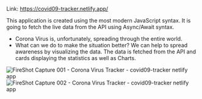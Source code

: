 Link: https://covid09-tracker.netlify.app/

This application is created using the most modern JavaScript syntax. It is going to fetch the live data from the API using Async/Await syntax.
- Corona Virus is, unfortunately, spreading through the entire world. 
- What can we do to make the situation better? We can help to spread awareness by visualizing the data. The data is fetched from the API and cards displaying the statistics as well as Charts. 

![FireShot Capture 001 - Corona Virus Tracker - covid09-tracker netlify app](https://user-images.githubusercontent.com/87966154/132123958-f3deb66d-725d-426b-8520-a9ad74f32bf3.png)
![FireShot Capture 002 - Corona Virus Tracker - covid09-tracker netlify app](https://user-images.githubusercontent.com/87966154/132123994-d7481e47-2f66-468b-a71f-f806f32ac1d1.png)
